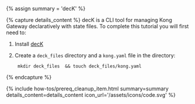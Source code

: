 {% assign summary = 'decK' %}

{% capture details_content %}
  decK is a CLI tool for managing Kong Gateway declaratively with state files.
  To complete this tutorial you will first need to:
  1. Install [decK](/deck/)
  1. Create a `deck_files` directory and a `kong.yaml` file in the directory:
      
          mkdir deck_files  && touch deck_files/kong.yaml

{% endcapture %}

{% include how-tos/prereq_cleanup_item.html summary=summary details_content=details_content icon_url='/assets/icons/code.svg' %}